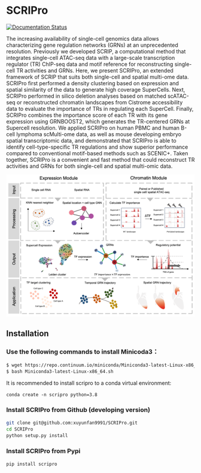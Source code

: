 # SCRIPro

[![Documentation Status](https://readthedocs.org/projects/scripro/badge/?version=latest)](https://scripro.readthedocs.io/en/latest/?badge=latest)


The increasing availability of single-cell genomics data allows characterizing gene regulation networks (GRNs) at an unprecedented resolution. Previously we developed SCRIP, a computational method that integrates single-cell ATAC-seq data with a large-scale transcription regulator (TR) ChIP-seq data and motif reference for reconstructing single-cell TR activities and GRNs. Here, we present SCRIPro, an extended framework of SCRIP that suits both single-cell and spatial multi-ome data. SCRIPro first performed a density clustering based on expression and spatial similarity of the data to generate high coverage SuperCells. Next, SCRIPro performed in silico deletion analyses based on matched scATAC-seq or reconstructed chromatin landscapes from Cistrome accessibility data to evaluate the importance of TRs in regulating each SuperCell. Finally, SCRIPro combines the importance score of each TR with its gene expression using GRNBOOST2, which generates the TR-centered GRNs at Supercell resolution. We applied SCRIPro on human PBMC and human B-cell lymphoma scMulti-ome data, as well as mouse developing embryo spatial transcriptomic data, and demonstrated that SCRIPro is able to identify cell-type-specific TR regulations and show superior performance compared to conventional motif-based methods such as SCENIC+. Taken together, SCRIPro is a convenient and fast method that could reconstruct TR activities and GRNs for both single-cell and spatial multi-omic data.

![avatar](docs/_static/img/workflow_new.png)


## Installation
### Use the following commands to install Minicoda3：
``` bash
$ wget https://repo.continuum.io/miniconda/Miniconda3-latest-Linux-x86_64.sh
$ bash Miniconda3-latest-Linux-x86_64.sh
```
It is recommended to install scripro to a conda virtual environment:
~~~~
conda create -n scripro python=3.8
~~~~~

### Install SCRIPro from Github (developing version)
```bash
git clone git@github.com:xuyunfan9991/SCRIPro.git
cd SCRIPro
python setup.py install
```

### Install SCRIPro from Pypi
~~~~
pip install scripro
~~~~~


